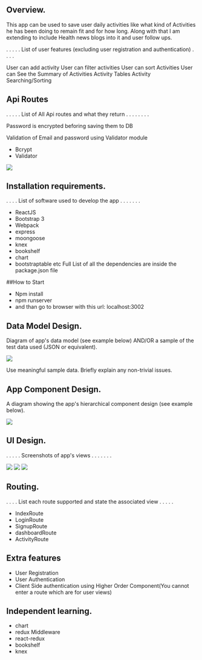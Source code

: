 
## Overview.
This app can be used to save user daily activities like what kind of Activities he has been doing to remain fit and for how long. Along with that I am extending to include Health news blogs into it and user follow ups.

 . . . . . List of user features (excluding user registration and authentication) . . . . 
 
 User can add activity
 User can filter activities
 User can sort Activities
 User can See the Summary of Activities
 Activity Tables
 Activity Searching/Sorting
 

## Api Routes
. . . . . List of All Api routes and what they return . . . . . . . .

Password is encrypted beforing saving them to DB 

Validation of Email and password using Validator module

+ Bcrypt
+ Validator

![][Api]

## Installation requirements.
. . . .  List of software used to develop the app . . . . . . . 
+ ReactJS 
+ Bootstrap 3
+ Webpack 
+ express
+ moongoose
+ knex
+ bookshelf 
+ chart
+ bootstraptable etc 
Full List of all the dependencies are inside the package.json file

##How to Start
+ Npm install
+ npm runserver
+ and than go to browser with this url: localhost:3002



## Data Model Design.

Diagram of app's data model (see example below) AND/OR a sample of the test data used (JSON or equivalent).

![][model]

Use meaningful sample data. Briefly explain any non-trivial issues.

## App Component Design.

A diagram showing the app's hierarchical component design (see example below). 

![][components]

## UI Design.

. . . . . Screenshots of app's views . . . . . . . 

![][Dashboard]
![][Home]
![][Activity]

## Routing.
. . . . List each route supported and state the associated view . . . . . 

+ IndexRoute
+ LoginRoute
+ SignupRoute
+ dashboardRoute
+ ActivityRoute


## Extra features
+ User Registration
+ User Authentication
+ Client Side authentication using Higher Order Component(You cannot enter a route which are for user views) 

## Independent learning.
+ chart
+ redux Middleware
+ react-redux
+ bookshelf
+ knex


[components]:./component.png
[model]: ./model.png
[Dashboard]: ./Dashboard.png
[Home]: ./Home.png
[Activity]: ./Activity.png
[Activity]: ./Activity.png
[Api]:./api
